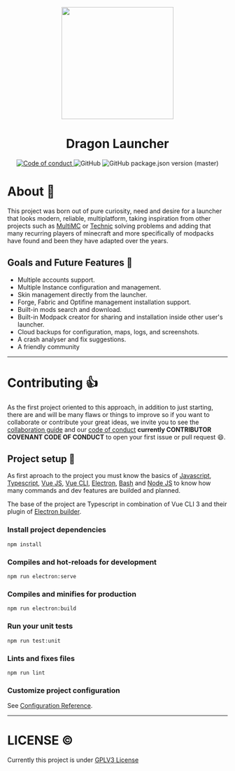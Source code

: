 <p align="center">
  <img width="256" height="256" src="https://imgur.com/7vtEiVr.png">
</p>

<h1 align="center">Dragon Launcher</h1>

<p align="center">
	<a href="https://github.com/SatelliteTeam/DragonLauncher/tree/master/.github/CODE_OF_CONDUCT.md">
    	<img src="https://img.shields.io/badge/Contributor%20Covenant-v2.0%20adopted-ff69b4.svg?style=for-the-badge" alt="Code of conduct">
  	</a>
	<img alt="GitHub" src="https://img.shields.io/github/license/SatelliteTeam/DragonLauncher?style=for-the-badge">
	<img alt="GitHub package.json version (master)" src="https://img.shields.io/github/package-json/v/SatelliteTeam/DragonLauncher/master?style=for-the-badge">
</p>

# About 📖
This project was born out of pure curiosity, need and desire for a launcher that looks modern, reliable, multiplatform, taking inspiration from other projects such as [MultiMC](https://multimc.org/) or [Technic](https://www.technicpack.net/) solving problems and adding that many recurring players of minecraft and more specifically of modpacks have found and been they have adapted over the years.

## Goals and Future Features 📑

- Multiple accounts support.
- Multiple Instance configuration and management.
- Skin management directly from the launcher.
- Forge, Fabric and Optifine management installation support.
- Built-in mods search and download.
- Built-in Modpack creator for sharing and installation inside other user's launcher.
- Cloud backups for configuration, maps, logs, and screenshots.
- A crash analyser and fix suggestions.
- A friendly community

---
# Contributing 👍
As the first project oriented to this approach, in addition to just starting, there are and will be many flaws or things to improve so if you want to collaborate or contribute your great ideas, we invite you to see the [collaboration guide](https://github.com/SatelliteTeam/DragonLauncher/tree/master/.github/CONTRIBUTING.md) and our [code of conduct](https://github.com/SatelliteTeam/DragonLauncher/tree/master/.github/CODE_OF_CONDUCT.md) **__currently CONTRIBUTOR COVENANT CODE OF CONDUCT__** to open your first issue or pull request 😄.

## Project setup 🔧

As first aproach to the project you must know the basics of [Javascript](https://developer.mozilla.org/es/docs/Web/JavaScript/Guide), [Typescript](https://www.typescriptlang.org/docs/), [Vue JS](https://vuejs.org/v2/guide/), [Vue CLI](https://cli.vuejs.org/guide/), [Electron](https://www.electronjs.org/docs/README), [Bash](https://guide.bash.academy/) and [Node JS](https://nodejs.org/en/docs/guides/)
to know how many commands and dev features are builded and planned.

The base of the project are Typescript in combination of Vue CLI 3 and their plugin of [Electron builder](https://nklayman.github.io/vue-cli-plugin-electron-builder/).

### Install project dependencies
```
npm install
```

### Compiles and hot-reloads for development
```
npm run electron:serve
```

### Compiles and minifies for production
```
npm run electron:build
```

### Run your unit tests
```
npm run test:unit
```

### Lints and fixes files
```
npm run lint
```

### Customize project configuration
See [Configuration Reference](https://cli.vuejs.org/config/).

---

# LICENSE ©️
Currently this project is under [GPLV3 License](https://www.gnu.org/licenses/gpl-3.0.html)